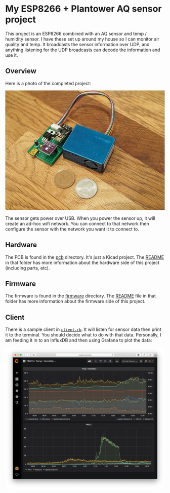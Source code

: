 # My ESP8266 + Plantower AQ sensor project

This project is an ESP8266 combined with an AQ sensor and temp / humidity sensor.
I have these set up around my house so I can monitor air quality and temp.
It broadcasts the sensor information over UDP, and anything listening for the
UDP broadcasts can decode the information and use it.

## Overview

Here is a photo of the completed project:

![Photo of Project](pics/project-small.jpeg)

The sensor gets power over USB.  When you power the sensor up, it will create
an ad-hoc wifi network.  You can connect to that network then configure the
sensor with the network you want it to connect to.

## Hardware

The PCB is found in the [pcb](pcb) directory.  It's just a Kicad project.  The
[README](pcb/README.md) in that folder has more information about the hardware
side of this project (including parts, etc).

## Firmware

The firmware is found in the [firmware](firmware) directory.  The
[README](firmware/README.md) file in that folder has more information about the
firmware side of this project.

## Client

There is a sample client in [`client.rb`](client.rb).  It will listen for sensor data then
print it to the terminal.  You should decide what to do with that data.
Personally, I am feeding it in to an InfluxDB and then using Grafana to plot
the data:

![Grafana screenshot](pics/grafana.png)
